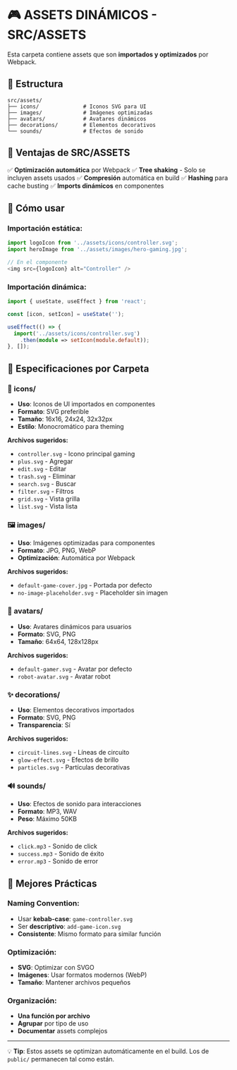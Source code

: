 # 🎮 ASSETS DINÁMICOS - SRC/ASSETS

Esta carpeta contiene assets que son **importados y optimizados** por Webpack.

## 📁 Estructura

```
src/assets/
├── icons/              # Iconos SVG para UI
├── images/             # Imágenes optimizadas
├── avatars/            # Avatares dinámicos
├── decorations/        # Elementos decorativos
└── sounds/             # Efectos de sonido
```

## 🚀 **Ventajas de SRC/ASSETS**

✅ **Optimización automática** por Webpack
✅ **Tree shaking** - Solo se incluyen assets usados
✅ **Compresión** automática en build
✅ **Hashing** para cache busting
✅ **Imports dinámicos** en componentes

## 📝 **Cómo usar**

### **Importación estática:**
```typescript
import logoIcon from '../assets/icons/controller.svg';
import heroImage from '../assets/images/hero-gaming.jpg';

// En el componente
<img src={logoIcon} alt="Controller" />
```

### **Importación dinámica:**
```typescript
import { useState, useEffect } from 'react';

const [icon, setIcon] = useState('');

useEffect(() => {
  import('../assets/icons/controller.svg')
    .then(module => setIcon(module.default));
}, []);
```

## 📂 **Especificaciones por Carpeta**

### **🎯 icons/**
- **Uso**: Iconos de UI importados en componentes
- **Formato**: SVG preferible
- **Tamaño**: 16x16, 24x24, 32x32px
- **Estilo**: Monocromático para theming

**Archivos sugeridos:**
- `controller.svg` - Icono principal gaming
- `plus.svg` - Agregar
- `edit.svg` - Editar
- `trash.svg` - Eliminar
- `search.svg` - Buscar
- `filter.svg` - Filtros
- `grid.svg` - Vista grilla
- `list.svg` - Vista lista

### **🖼️ images/**
- **Uso**: Imágenes optimizadas para componentes
- **Formato**: JPG, PNG, WebP
- **Optimización**: Automática por Webpack

**Archivos sugeridos:**
- `default-game-cover.jpg` - Portada por defecto
- `no-image-placeholder.svg` - Placeholder sin imagen

### **👤 avatars/**
- **Uso**: Avatares dinámicos para usuarios
- **Formato**: SVG, PNG
- **Tamaño**: 64x64, 128x128px

**Archivos sugeridos:**
- `default-gamer.svg` - Avatar por defecto
- `robot-avatar.svg` - Avatar robot

### **✨ decorations/**
- **Uso**: Elementos decorativos importados
- **Formato**: SVG, PNG
- **Transparencia**: Sí

**Archivos sugeridos:**
- `circuit-lines.svg` - Líneas de circuito
- `glow-effect.svg` - Efectos de brillo
- `particles.svg` - Partículas decorativas

### **🔊 sounds/**
- **Uso**: Efectos de sonido para interacciones
- **Formato**: MP3, WAV
- **Peso**: Máximo 50KB

**Archivos sugeridos:**
- `click.mp3` - Sonido de click
- `success.mp3` - Sonido de éxito
- `error.mp3` - Sonido de error

## 🎯 **Mejores Prácticas**

### **Naming Convention:**
- Usar **kebab-case**: `game-controller.svg`
- Ser **descriptivo**: `add-game-icon.svg`
- **Consistente**: Mismo formato para similar función

### **Optimización:**
- **SVG**: Optimizar con SVGO
- **Imágenes**: Usar formatos modernos (WebP)
- **Tamaño**: Mantener archivos pequeños

### **Organización:**
- **Una función por archivo**
- **Agrupar** por tipo de uso
- **Documentar** assets complejos

---

💡 **Tip**: Estos assets se optimizan automáticamente en el build. Los de `public/` permanecen tal como están.
